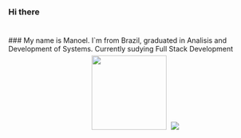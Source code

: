 ### Hi there
#
<div> 
  ### My name is Manoel. I`m from Brazil, graduated in Analisis and Development of Systems. Currently sudying Full Stack Development
</div>
<div style="display: inline_block" align="center">
  <a href="https://github.com/monteiromanoel"></a>
  <img height="150em" style="padding: 5px;" src="https://github-readme-stats.vercel.app/api?username=monteiromanoel&show_icons=true&theme=gruvbox"/>
  <img src="https://github-readme-stats.vercel.app/api/top-langs/?username=monteiromanoel&layout=donut"/>
  
  
</div>

